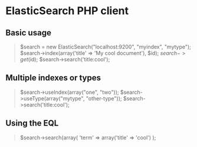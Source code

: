 # ElasticSearch PHP client
## Basic usage
> $search = new ElasticSearch("localhost:9200", "myindex", "mytype");
> $search->index(array('title' => 'My cool document'), $id);
> $search->get($id);
> $search->search('title:cool');

## Multiple indexes or types
> $search->useIndex(array("one", "two"));
> $search->useType(array("mytype", "other-type"));
> $search->search('title:cool');

## Using the EQL
> $search->search(array(
>   'term' => array('title' => 'cool')
> );
